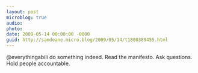 ```yaml
---
layout: post
microblog: true
audio: 
photo: 
date: 2009-05-14 00:00:00 -0000
guid: http://samdeane.micro.blog/2009/05/14/t1800389455.html
---
```

@everythingabili do something indeed. Read the manifesto. Ask questions. Hold people accountable.
